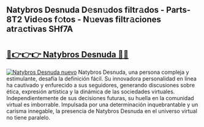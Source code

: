 ## Natybros Desnuda D𝚎sn𝚞dos filtr𝚊dos - Parts-8T2 Vid𝚎os f𝚘tos - N𝚞evas filtr𝚊ciones atr𝚊ctivas SHf7A

# <h2><a href="http://mb8qz2.tromn.icu/?c=Natybros+Desnuda">🔗👉👉👉 Natybros Desnuda 🔗🔗</a></h2>

[![Natybros Desnuda nuevo](https://i.imgur.com/pEAQMta.gif)](http://mb8qz2.tromn.icu/?c=Natybros+Desnuda)
Natybros Desnuda, una persona compleja y estimulante, desafía la definición fácil. Su innovadora personalidad en línea ha cautivado y enfurecido a sus seguidores, generando discusiones sobre ética, expresión artística y la dinámica de las sociedades virtuales. Independientemente de sus decisiones futuras, su huella en la comunidad virtual es imborrable. Impulsada por una determinación inquebrantable y un carisma innegable, la presencia de Natybros Desnuda en el universo virtual no tiene paralelo.
